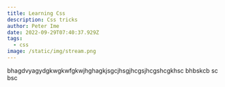 ```yaml
---
title: Learning Css
description: Css tricks
author: Peter Ime
date: 2022-09-29T07:40:37.929Z
tags:
  - css
image: /static/img/stream.png
---
```

bhagdvyagydgkwgkwfgkwjhghagkjsgcjhsgjhcgsjhcgshcgkhsc bhbskcb sc bsc